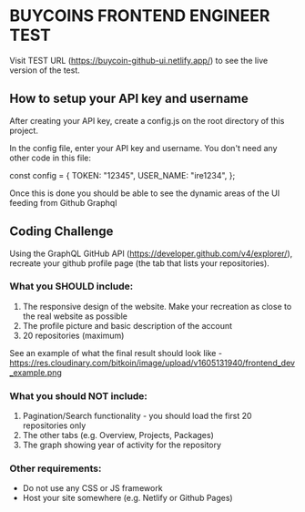 # BUYCOINS FRONTEND ENGINEER TEST

Visit TEST URL (https://buycoin-github-ui.netlify.app/) to see the live version of the test.

## How to setup your API key and username ##

After creating your API key, create a config.js on the root directory of this project.

In the config file, enter your API key and username. You don't need any other code in this file:

const config = {
  TOKEN: "12345",
  USER_NAME: "ire1234",
};

Once this is done you should be able to see the dynamic areas of the UI feeding from Github Graphql


## Coding Challenge

Using the GraphQL GitHub API (https://developer.github.com/v4/explorer/), recreate your github profile page (the tab that lists your repositories). 

### What you SHOULD include:
1. The responsive design of the website. Make your recreation as close to the real website as possible
2. The profile picture and basic description of the account
3. 20 repositories (maximum)

See an example of what the final result should look like - https://res.cloudinary.com/bitkoin/image/upload/v1605131940/frontend_dev_example.png

### What you should NOT include:
1. Pagination/Search functionality - you should load the first 20 repositories only
2. The other tabs (e.g. Overview, Projects, Packages)
3. The graph showing year of activity for the repository

### Other requirements:
- Do not use any CSS or JS framework
- Host your site somewhere (e.g. Netlify or Github Pages)